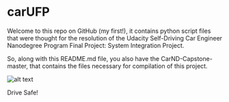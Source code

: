 # carUFP

Welcome to this repo on GitHub (my first!), it contains python script files that were thought for the resolution of the Udacity Self-Driving Car Engineer Nanodegree Program Final Project: System Integration Project.

So, along with this README.md file, you also have the CarND-Capstone-master, that contains the files necessary for compilation of this project.

![alt text](http://dru-cdn.zipcar.com/sites/default/files/styles/content-portal-slideshow-slide/public/1_fi_GoogleDriverlessCar.jpg?itok=Lf3O025O)

Drive Safe!
